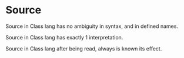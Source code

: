 # Source

Source in Class lang has no ambiguity in syntax, and in defined names.

Source in Class lang has exactly 1 interpretation.

Source in Class lang after being read, always is known its effect.